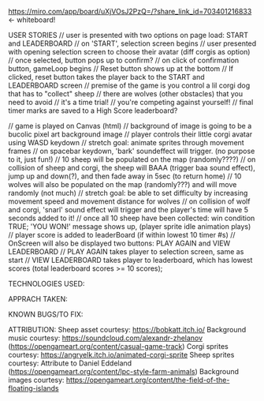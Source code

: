 https://miro.com/app/board/uXjVOsJ2PzQ=/?share_link_id=703401216833 <- whiteboard!

USER STORIES
// user is presented with two options on page load: START and LEADERBOARD
// on 'START', selection screen begins
// user presented with opening selection screen to choose their avatar (diff corgis as option)
// once selected, button pops up to confirm? 
// on click of confirmation button, gameLoop begins
// Reset button shows up at the bottom
// If clicked, reset button takes the player back to the START and LEADERBOARD screen
// premise of the game is you control a lil corgi dog that has to "collect" sheep
// there are wolves (other obstacles) that you need to avoid
// it's a time trial! 
// you're competing against yourself! 
// final timer marks are saved to a High Score leaderboard?

// game is played on Canvas (html)
// background of image is going to be a bucolic pixel art background image
// player controls their little corgi avatar using WASD keydown
// stretch goal: animate sprites through movement frames
// on spacebar keydown, 'bark' soundeffect will trigger. (no purpose to it, just fun!)
// 10 sheep will be populated on the map (randomly????)
// on collision of sheep and corgi, the sheep will BAAA (trigger baa sound effect), jump up and down(?), and then fade away in 5sec (to return home)
// 10 wolves will also be populated on the map (randomly???) and will move randomly (not much)
// stretch goal: be able to set difficulty by increasing movement speed and movement distance for wolves
// on collision of wolf and corgi, 'snarl' sound effect will trigger and the player's time will have 5 seconds added to it!
// once all 10 sheep have been collected: win condition TRUE; 'YOU WON!' message shows up, (player sprite idle animation plays)
// player score is added to leaderBoard (if within lowest 10 timer #s)
// OnScreen will also be displayed two buttons: PLAY AGAIN and VIEW LEADERBOARD
// PLAY AGAIN takes player to selection screen, same as start
// VIEW LEADERBOARD takes player to leaderboard, which has lowest scores (total leaderboard scores >= 10 scores);

TECHNOLOGIES USED:

APPRACH TAKEN:

KNOWN BUGS/TO FIX:

ATTRIBUTION:
Sheep asset courtesy: https://bobkatt.itch.io/
Background music courtesy: https://soundcloud.com/alexandr-zhelanov (https://opengameart.org/content/casual-game-track)
Corgi sprites courtesy: https://angryelk.itch.io/animated-corgi-sprite
Sheep sprites courtesy: Attribute to Daniel Eddeland (https://opengameart.org/content/lpc-style-farm-animals)
Background images courtesy: https://opengameart.org/content/the-field-of-the-floating-islands

